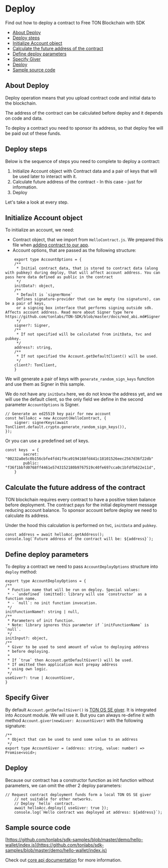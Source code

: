# Deploy

Find out how to deploy a contract to Free TON Blockchain with SDK

* [About Deploy](deploy.md#about-deploy)
* [Deploy steps](deploy.md#deploy-steps)
* [Initialize Account object](deploy.md#initialize-account-object)
* [Calculate the future address of the contract](deploy.md#calculate-the-future-address-of-the-contract)
* [Define deploy parameters](deploy.md#define-deploy-parameters)
* [Specify Giver](deploy.md#specify-giver)
* [Deploy](deploy.md#deploy)
* [Sample source code](deploy.md#sample-source-code)

## About Deploy

Deploy operation means that you upload contract code and initial data to the blockchain.

The address of the contract can be calculated before deploy and it depends on code and data.

To deploy a contract you need to sponsor its address, so that deploy fee will be paid out of these funds.

## Deploy steps

Below is the sequence of steps you need to complete to deploy a contract:

1. Initialize Account object with Contract data and a pair of keys that will be used later to interact with it.
2. Calculate future address of the contract - In this case - just for information.
3. Deploy

Let's take a look at every step.

## Initialize Account object

To initialize an account, we need:

* Contract object, that we import from `HelloContract.js`. We prepared this file when [adding contract to our app](https://tonlabs.gitbook.io/ton-sdk/guides/installation/add\_contract\_to\_your\_app).
* Account options, that are passed as the following structure:

```
    export type AccountOptions = {
    /**
     * Initial contract data, that is stored to contract data (along with pubkey) during deploy, that will affect account address. You can pass here data defined as public in the contract
     */
    initData?: object,
    /**
     * Default is `signerNone`
     Defines signature-provider that can be empty (no signature), can be a pair of keys,
     or a signing box interface that performs signing outside sdk. Affects account address. Read more about Signer type here https://github.com/tonlabs/TON-SDK/blob/master/docs/mod_abi.md#Signer
     */
    signer?: Signer,
    /**
     * If not specified will be calculated from initData, tvc and pubkey.
     */
    address?: string,
    /**
     * If not specified the Account.getDefaultClient() will be used.
     */
    client?: TonClient,
    }
```

We will generate a pair of keys with `generate_random_sign_keys` function and use them as Signer in this sample.

We do not have any `initData` here, we do not know the address yet, and we will use the default client, so the only field we define in the second parameter `AccountOptions` is Signer.

```
// Generate an ed25519 key pair for new account
const helloAcc = new Account(HelloContract, {
    signer: signerKeys(await TonClient.default.crypto.generate_random_sign_keys()),
});
```

Or you can use a predefined set of keys.

```
const keys  = {
        secret: "00232a8e5c0b156cbfe4fd41f9ca9194168fd441c18101526eec2567d36f22db"
        public: "f36f1bbfd0768ff4461e5743152180b9767519c40fe697cca0c1bfdfb622e11d",         
    }
```

## Calculate the future address of the contract

TON blockchain requires every contract to have a positive token balance before deployment. The contract pays for the initial deployment message reducing account balance. To sponsor account before deploy we need to calculate its address.

Under the hood this calculation is performed on tvc, `initData` and `pubkey`.

```
const address = await helloAcc.getAddress();
console.log(`Future address of the contract will be: ${address}`);
```

## Define deploy parameters

To deploy a contract we need to pass `AccountDeployOptions` structure into `deploy` method:

```
export type AccountDeployOptions = {
/**
 * Function name that will be run on deploy. Special values:
 * - `undefined` (omitted): library will use `constructor` as a function name.
 * - `null`: no init function invocation.
 */
initFunctionName?: string | null,
/**
 * Parameters of init function.
 * Note: library ignores this parameter if `initFunctionName` is `null`.
 */
initInput?: object,
/**
 * Giver to be used to send amount of value to deploying address
 * before deploying.
 *
 * If `true` then Account.getDefaultGiver() will be used.
 * If omitted then application must prepay address
 * using own logic.
 */
useGiver?: true | AccountGiver,
}
```

## Specify Giver

By default `Account.getDefaultGiver()` is [TON OS SE giver](https://github.com/tonlabs/tonos-se/tree/master/contracts). It is integrated into Account module. We will use it. But you can always re-define it with method `Account.giver(newGiver: AccountGiver)` with the following signature:

```
/**
 * Object that can be used to send some value to an address 
 */
export type AccountGiver = (address: string, value: number) => Promise<void>;
```

## Deploy

Because our contract has a constructor function as init function without parameters, we can omit the other 2 deploy parameters:

```
// Request contract deployment funds form a local TON OS SE giver
    // not suitable for other networks.
    // Deploy `hello` contract.
    await helloAcc.deploy({ useGiver: true });
    console.log(`Hello contract was deployed at address: ${address}`);
```

## Sample source code

[https://github.com/tonlabs/sdk-samples/blob/master/demo/hello-wallet/index.js](https://github.com/tonlabs/sdk-samples/blob/master/demo/hello-wallet/index.js)

Check out [core api documentation](https://tonlabs.gitbook.io/ton-sdk/guides/work\_with\_contracts/deploy) for more information.
